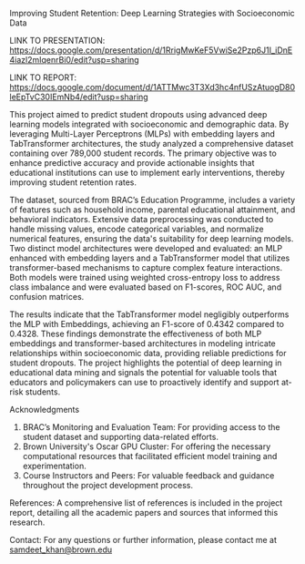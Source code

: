 Improving Student Retention: Deep Learning Strategies with Socioeconomic Data


LINK TO PRESENTATION: https://docs.google.com/presentation/d/1RrigMwKeF5VwiSe2Pzp6J1I_iDnE4iazl2mIqenrBi0/edit?usp=sharing

LINK TO REPORT: https://docs.google.com/document/d/1ATTMwc3T3Xd3hc4nfUSzAtuogD80leEpTvC30IEmNb4/edit?usp=sharing

This project aimed to predict student dropouts using advanced deep learning models integrated with socioeconomic and demographic data. By leveraging Multi-Layer Perceptrons (MLPs) with embedding layers and TabTransformer architectures, the study analyzed a comprehensive dataset containing over 789,000 student records. The primary objective was to enhance predictive accuracy and provide actionable insights that educational institutions can use to implement early interventions, thereby improving student retention rates.

The dataset, sourced from BRAC’s Education Programme, includes a variety of features such as household income, parental educational attainment, and behavioral indicators. Extensive data preprocessing was conducted to handle missing values, encode categorical variables, and normalize numerical features, ensuring the data's suitability for deep learning models. Two distinct model architectures were developed and evaluated: an MLP enhanced with embedding layers and a TabTransformer model that utilizes transformer-based mechanisms to capture complex feature interactions. Both models were trained using weighted cross-entropy loss to address class imbalance and were evaluated based on F1-scores, ROC AUC, and confusion matrices.

The results indicate that the TabTransformer model negligibly outperforms the MLP with Embeddings, achieving an F1-score of 0.4342 compared to 0.4328. These findings demonstrate the effectiveness of both MLP embeddings and transformer-based architectures in modeling intricate relationships within socioeconomic data, providing reliable predictions for student dropouts. The project highlights the potential of deep learning in educational data mining and signals the potential for valuable tools that educators and policymakers can use to proactively identify and support at-risk students.

Acknowledgments
1. BRAC’s Monitoring and Evaluation Team: For providing access to the student dataset and supporting data-related efforts.
2. Brown University's Oscar GPU Cluster: For offering the necessary computational resources that facilitated efficient model training and experimentation.
3. Course Instructors and Peers: For valuable feedback and guidance throughout the project development process.

References: 
A comprehensive list of references is included in the project report, detailing all the academic papers and sources that informed this research.

Contact: 
For any questions or further information, please contact me at samdeet_khan@brown.edu
